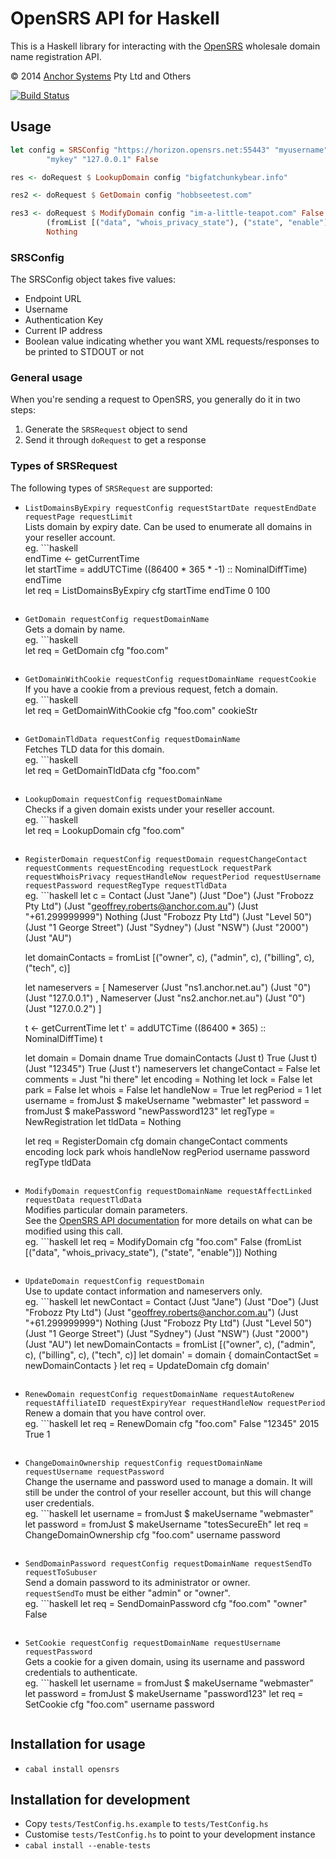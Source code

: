 # OpenSRS API for Haskell

This is a Haskell library for interacting with the [OpenSRS][] wholesale domain
name registration API.

© 2014 [Anchor Systems][] Pty Ltd and Others

[![Build Status](https://travis-ci.org/anchor/haskell-opensrs.svg)](https://travis-ci.org/anchor/haskell-opensrs)

[OpenSRS]: https://opensrs.com/
[Anchor Systems]: http://www.anchor.com.au/

## Usage

```haskell
let config = SRSConfig "https://horizon.opensrs.net:55443" "myusername"
        "mykey" "127.0.0.1" False

res <- doRequest $ LookupDomain config "bigfatchunkybear.info"

res2 <- doRequest $ GetDomain config "hobbseetest.com"

res3 <- doRequest $ ModifyDomain config "im-a-little-teapot.com" False
        (fromList [("data", "whois_privacy_state"), ("state", "enable")])
        Nothing
```

### SRSConfig

The SRSConfig object takes five values:

* Endpoint URL
* Username
* Authentication Key
* Current IP address
* Boolean value indicating whether you want XML requests/responses to be printed to STDOUT or not

### General usage

When you're sending a request to OpenSRS, you generally do it in two steps:

1. Generate the `SRSRequest` object to send
2. Send it through `doRequest` to get a response

### Types of SRSRequest

The following types of `SRSRequest` are supported:

* `ListDomainsByExpiry requestConfig requestStartDate requestEndDate requestPage requestLimit`  
  Lists domain by expiry date. Can be used to enumerate all domains in your reseller account.  
  eg. ```haskell  
  endTime <- getCurrentTime  
  let startTime = addUTCTime ((86400 * 365 * -1) :: NominalDiffTime) endTime  
  let req = ListDomainsByExpiry cfg startTime endTime 0 100  
  ```
* `GetDomain requestConfig requestDomainName`  
  Gets a domain by name.  
  eg. ```haskell  
  let req = GetDomain cfg "foo.com"  
  ```
* `GetDomainWithCookie requestConfig requestDomainName requestCookie`  
  If you have a cookie from a previous request, fetch a domain.  
  eg. ```haskell  
  let req = GetDomainWithCookie cfg "foo.com" cookieStr  
  ```
* `GetDomainTldData requestConfig requestDomainName`  
  Fetches TLD data for this domain.  
  eg. ```haskell  
  let req = GetDomainTldData cfg "foo.com"  
  ```
* `LookupDomain requestConfig requestDomainName`  
  Checks if a given domain exists under your reseller account.  
  eg. ```haskell  
  let req = LookupDomain cfg "foo.com"  
  ```
* `RegisterDomain requestConfig requestDomain requestChangeContact requestComments requestEncoding requestLock requestPark requestWhoisPrivacy requestHandleNow requestPeriod requestUsername requestPassword requestRegType requestTldData`  
   eg. ```haskell
    let c = Contact (Just "Jane")
                        (Just "Doe")
                        (Just "Frobozz Pty Ltd")
                        (Just "geoffrey.roberts@anchor.com.au")
                        (Just "+61.299999999")
                        Nothing
                        (Just "Frobozz Pty Ltd")
                        (Just "Level 50")
                        (Just "1 George Street")
                        (Just "Sydney")
                        (Just "NSW")
                        (Just "2000")
                        (Just "AU")

    let domainContacts = fromList [("owner", c),
                                   ("admin", c),
                                   ("billing", c),
                                   ("tech", c)]

    let nameservers = [ Nameserver (Just "ns1.anchor.net.au") (Just "0") (Just "127.0.0.1")
                      , Nameserver (Just "ns2.anchor.net.au") (Just "0") (Just "127.0.0.2") ]

    t <- getCurrentTime
    let t' = addUTCTime ((86400 * 365) :: NominalDiffTime) t

    let domain = Domain dname True domainContacts (Just t) True (Just t) (Just "12345") True (Just t') nameservers
    let changeContact = False
    let comments      = Just "hi there"
    let encoding      = Nothing
    let lock          = False
    let park          = False
    let whois         = False
    let handleNow     = True
    let regPeriod     = 1
    let username      = fromJust $ makeUsername "webmaster"
    let password      = fromJust $ makePassword "newPassword123"
    let regType       = NewRegistration
    let tldData       = Nothing

    let req = RegisterDomain cfg domain changeContact comments encoding lock park whois handleNow regPeriod username password regType tldData
   ```
* `ModifyDomain requestConfig requestDomainName requestAffectLinked requestData requestTldData`  
  Modifies particular domain parameters.  
  See the [OpenSRS API documentation](https://opensrs.com/resources/documentation/) for more details on what can be modified using this call.  
  eg. ```haskell
  let req = ModifyDomain cfg "foo.com" False (fromList [("data", "whois_privacy_state"), ("state", "enable")]) Nothing
  ```
* `UpdateDomain requestConfig requestDomain`  
  Use to update contact information and nameservers only.  
  eg. ```haskell
  let newContact = Contact (Just "Jane")
                           (Just "Doe")
                           (Just "Frobozz Pty Ltd")
                           (Just "geoffrey.roberts@anchor.com.au")
                           (Just "+61.299999999")
                           Nothing
                           (Just "Frobozz Pty Ltd")
                           (Just "Level 50")
                           (Just "1 George Street")
                           (Just "Sydney")
                           (Just "NSW")
                           (Just "2000")
                           (Just "AU")
  let newDomainContacts = fromList [("owner", c),
                                    ("admin", c),
                                    ("billing", c),
                                    ("tech", c)]
  let domain' = domain { domainContactSet = newDomainContacts }
  let req = UpdateDomain cfg domain'
  ```
* `RenewDomain requestConfig requestDomainName requestAutoRenew requestAffiliateID requestExpiryYear requestHandleNow requestPeriod`  
  Renew a domain that you have control over.  
  eg. ```haskell
  let req = RenewDomain cfg "foo.com" False "12345" 2015 True 1
  ```
* `ChangeDomainOwnership requestConfig requestDomainName requestUsername requestPassword`  
  Change the username and password used to manage a domain. It will still be under the control of your reseller account, but this will change user credentials.  
  eg. ```haskell
  let username = fromJust $ makeUsername "webmaster"
  let password = fromJust $ makeUsername "totesSecureEh"
  let req = ChangeDomainOwnership cfg "foo.com" username password
  ```
* `SendDomainPassword requestConfig requestDomainName requestSendTo requestToSubuser`  
  Send a domain password to its administrator or owner.  
  `requestSendTo` must be either "admin" or "owner".  
  eg. ```haskell
  let req = SendDomainPassword cfg "foo.com" "owner" False
  ```
* `SetCookie requestConfig requestDomainName requestUsername requestPassword`  
  Gets a cookie for a given domain, using its username and password credentials to authenticate.  
  eg. ```haskell
  let username = fromJust $ makeUsername "webmaster"
  let password = fromJust $ makeUsername "password123"
  let req = SetCookie cfg "foo.com" username password
  ```

## Installation for usage

* `cabal install opensrs`

## Installation for development

* Copy `tests/TestConfig.hs.example` to `tests/TestConfig.hs`
* Customise `tests/TestConfig.hs` to point to your development instance
* `cabal install --enable-tests`
